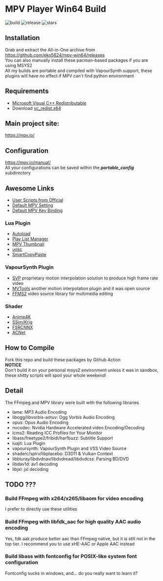 # MPV Player Win64 Build
![build](https://img.shields.io/github/workflow/status/eko5624/mpv-win64/build-weekly/static?label=build-weekly&logo=github)
![release](https://img.shields.io/github/release-date/eko5624/mpv-win64?label=release&logo=github)
![stars](https://img.shields.io/github/stars/eko5624/mpv-win64?style=social)
## Installation
Grab and extract the All-in-One archive from <https://github.com/eko5624/mpv-win64/releases>  
You can also manually install these pacman-based packages if you are using MSYS2  
All my builds are portable and compiled with VapourSynth support, these plugins will have no effect if MPV can't find python environment

## Requirements
- [Microsoft Visual C++ Redistributable](https://docs.microsoft.com/en-US/cpp/windows/latest-supported-vc-redist?view=msvc-170)
- Download [vc_redist.x64](https://aka.ms/vs/17/release/vc_redist.x64.exe)


## Main project site:
<https://mpv.io/>

## Configuration
<https://mpv.io/manual/>  
All your configurations can be saved within the ***portable_config*** subdirectory

## Awesome Links
- [User Scripts from Official](https://github.com/mpv-player/mpv/wiki/User-Scripts)
- [Default MPV Setting](https://github.com/mpv-player/mpv/blob/master/etc/mpv.conf)
- [Default MPV Key Binding](https://github.com/mpv-player/mpv/blob/master/etc/input.conf)
### Lua Plugin
- [Autoload](https://github.com/mpv-player/mpv/blob/master/TOOLS/lua/autoload.lua)
- [Play List Manager](https://github.com/jonniek/mpv-playlistmanager)
- [MPV Thumbnail](https://github.com/po5/thumbfast)
- [uosc](https://github.com/tomasklaen/uosc)
- [SmartCopyPaste](https://github.com/Eisa01/mpv-scripts/blob/master/script-opts/SmartCopyPaste_II.conf)
### VapourSynth Plugin
- [SVP](https://www.svp-team.com) proprietary motion interpolation solution to produce high frame rate video
- [MVTools](https://github.com/dubhater/vapoursynth-mvtools) another motion interpolation plugin and it was open source
- [FFMS2](https://github.com/FFMS/ffms2) video source library for multimedia editing
### Shader
- [Anime4K](https://bloc97.github.io/Anime4K/)
- [SSim/Krig](https://gist.github.com/igv)
- [FSRCNNX](https://github.com/igv/FSRCNN-TensorFlow/releases)
- [ACNet](https://github.com/TianZerL/ACNetGLSL/releases)

## How to Compile
Fork this repo and build these packages by Github Action  
**NOTICE**  
Don't build it on your personal msys2 environment unless it was in sandbox, these shitty scripts will spoil your whole weekend!

## Detail
The FFmpeg and MPV library were built with the following libraries
- lame: MP3 Audio Encoding
- libogg/libvorbis-aotuv: Ogg Vorbis Audio Encoding
- opus: Opus Audio Encoding
- nvcodec: Nvidia Hardware Accelerated video Encoding/Decoding
- lcms2: Reading ICC Profiles for Your Monitor
- libass/freetype2/fribidi/harfbuzz: Subtitle Support
- luajit: Lua Plugin
- vapoursynth: VapourSynth Plugin and VSS Video Source
- shaderc/spirv/libplacebo: D3D11 & Vulkan Context
- libbluray/libdvdnav/libdvdread/libdvdcss: Parsing BD/DVD
- libdav1d: av1 decoding
- libjxl: jxl decoding

## TODO ???
### Build FFmpeg with x264/x265/libaom for video encoding
I prefer to directly use these utilities
### Build FFmpeg with libfdk_aac for high quality AAC audio encoding
Yes, fdk aak produce better aac than FFmpeg native, but it is still not in the top tier. I recommend you to use xHE-AAC or Apple AAC instead
### Build libass with fontconfig for POSIX-like system font configuration
Fontconfig sucks in windows, and... do you really want to learn it?
